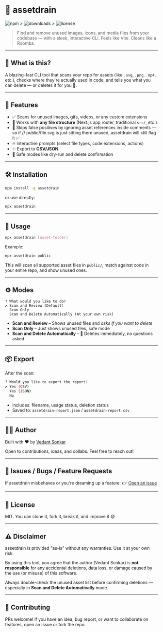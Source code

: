 # 🧹 assetdrain

![npm](https://img.shields.io/npm/v/assetdrain) > ![downloads](https://img.shields.io/npm/dm/assetdrain) > ![license](https://img.shields.io/npm/l/assetdrain)

> Find and remove unused images, icons, and media files from your codebase — with a sleek, interactive CLI. Feels like Vite. Cleans like a Roomba.

&#x20;

---

## 🚀 What is this?

A blazing-fast CLI tool that scans your repo for assets (like `.svg`, `.png`, `.mp4`, etc.), checks where they're actually used in code, and tells you what you can delete — or deletes it for you 🫡.

---

## 🎯 Features

- ✅ Scans for unused images, gifs, videos, or any custom extensions
- 🎯 Works with **any file structure** (Next.js app router, traditional `src/`, etc.)
- 🧠 Skips false positives by ignoring asset references inside comments — so if // public/file.svg is just sitting there unused, assetdrain will still flag it ✅
- 🔥 Interactive prompts (select file types, code extensions, actions)
- ✨ Export to **CSV/JSON**
- 🚨 Safe modes like dry-run and delete confirmation

---

## 🛠️ Installation

```bash
npm install -g assetdrain
```

or use directly:

```bash
npx assetdrain
```

---

## 🧪 Usage

```bash
npx assetdrain [asset-folder]
```

Example:

```bash
npx assetdrain public
```

This will scan all supported asset files in `public/`, match against code in your entire repo, and show unused ones.

---

## ⚙️ Modes

```
? What would you like to do?
✔ Scan and Review (Default)
  Scan Only
  Scan and Delete Automatically (At your own risk)
```

- **Scan and Review** – Shows unused files and _asks if you want to delete_
- **Scan Only** – Just shows unused files, safe mode
- **Scan and Delete Automatically** – 🚨 Deletes immediately, no questions asked

---

## 📦 Export

After the scan:

```bash
? Would you like to export the report?
✔ Yes (CSV)
  Yes (JSON)
  No
```

- Includes: filename, usage status, deletion status
- Saved to: `assetdrain-report.json` / `assetdrain-report.csv`

---

## 🧑‍💻 Author

Built with ❤️ by [Vedant Sonkar](https://github.com/vedantsonkar)

Open to contributions, ideas, and collabs. Feel free to reach out!

---

## 🐞 Issues / Bugs / Feature Requests

If assetdrain misbehaves or you're dreaming up a feature: 👉 [Open an issue](https://github.com/vedantsonkar/assetdrain/issues)

---

## 🧾 License

MIT. You can clone it, fork it, break it, and improve it 😄

---

## ⚠️ Disclaimer

assetdrain is provided \"as-is\" without any warranties. Use it at your own risk.

By using this tool, you agree that the author (Vedant Sonkar) is **not responsible** for any accidental deletions, data loss, or damage caused by the use (or misuse) of this software.

Always double-check the unused asset list before confirming deletions — especially in **Scan and Delete Automatically** mode.

---

## 🤝 Contributing

PRs welcome! If you have an idea, bug report, or want to collaborate on features, open an issue or fork the repo.
